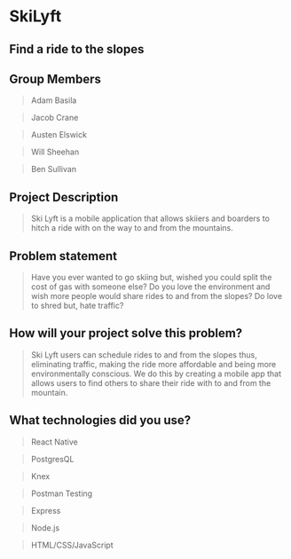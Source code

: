 # SkiLyft
## Find a ride to the slopes

## Group Members

> Adam Basila

> Jacob Crane

> Austen Elswick

> Will Sheehan

> Ben Sullivan

## Project Description
> Ski Lyft is a mobile application that allows skiiers and boarders to hitch a ride with on the way to and from the mountains.

## Problem statement
> Have you ever wanted to go skiing but, wished you could split the cost of gas with someone else?  Do you love the environment and wish more people would share rides to and from the slopes?  Do love to shred but, hate traffic?

## How will your project solve this problem?
> Ski Lyft users can schedule rides to and from the slopes thus, eliminating traffic, making the ride more affordable and being more environmentally conscious.  We do this by creating a mobile app that allows users to find others to share their ride with to and from the mountain.

## What technologies did you use?

> React Native

> PostgresQL

> Knex

> Postman Testing

> Express

> Node.js

> HTML/CSS/JavaScript
